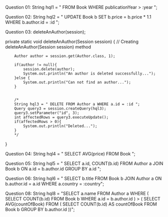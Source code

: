 Question 01:
String hql1 = " FROM Book WHERE publicationYear > :year ";

Question 02:
String hql2 = " UPDATE Book b SET b.price = b.price * 1.1 WHERE b.author.id = :id ";

Question 03:
deleteAnAuthor(session);

private static void deleteAnAuthor(Session session) {       // Creating deleteAnAuthor(Session session) method

        Author author = session.get(Author.class, 1);

        if(author != null){
            session.delete(author);
            System.out.println("An author is deleted successfully...");
        }else {
            System.out.println("Can not find an author...");
        }


        /*
        String hql3 = " DELETE FROM Author a WHERE a.id = :id ";
        Query query3 = session.createQuery(hql3);
        query3.setParameter("id", 3);
        int affectedRows = query3.executeUpdate();
        if(affectedRows > 0){
            System.out.println("Deleted...");
        }
        */

  }

  Question 04:
  String hql4 = " SELECT AVG(price) FROM Book ";

  Question 05:
  String hql5 = " SELECT a.id, COUNT(b.id) FROM Author a JOIN Book b ON a.id = b.author.id GROUP BY a.id ";

  Question 06:
  String hql6 = " SELECT b.title FROM Book b JOIN Author a ON b.author.id = a.id WHERE a.country = :country";

  Question 08:
  String hql8 = "SELECT a.name FROM Author a WHERE ( SELECT COUNT(b.id) FROM Book b WHERE a.id = b.author.id ) > ( SELECT AVG(countOfBook) FROM ( SELECT COUNT(b.id) AS countOfBook FROM Book b GROUP BY b.author.id ))";

    
